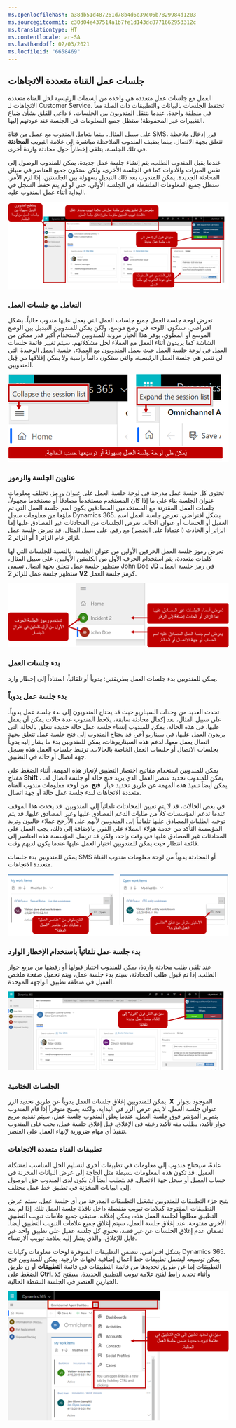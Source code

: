 ```yaml
---
ms.openlocfilehash: a38db51d487261d78b4d6e39c06b7829984d1203
ms.sourcegitcommit: c30d04e437514a1b7fe1d143dc8771662953312c
ms.translationtype: HT
ms.contentlocale: ar-SA
ms.lasthandoff: 02/03/2021
ms.locfileid: "6658469"
---
```

## <a name="omnichannel-sessions"></a>جلسات عمل القناة متعددة الاتجاهات

العمل مع جلسات عمل متعددة هي واحدة من السمات الرئيسية لحل القناة متعددة الاتجاهات لـ Customer Service. تحتفظ الجلسات بالبيانات والتطبيقات ذات الصلة معاً في منطقة واحدة. عندما يتنقل المندوبون بين الجلسات، لا داعي للقلق بشأن ضياع التغييرات غير المحفوظة؛ ستظل جميع المعلومات في الجلسة عند عودتهم إليها.

على سبيل المثال، بينما يتعامل المندوب مع عميل من قناة SMS، قرر إدخال ملاحظة تتعلق بجهة الاتصال. بينما يضيف المندوب الملاحظة مباشرة إلى علامة التبويب **المحادثة** في تلك الجلسة، يتلقى إخطاراً حول محادثة واردة أخرى.

عندما يقبل المندوب الطلب، يتم إنشاء جلسة عمل جديدة. يمكن للمندوب الوصول إلى نفس الميزات والأدوات كما في الجلسة الأخرى، ولكن ستكون جميع العناصر في سياق المحادثة الجديدة. يمكن للمندوب بعد ذلك التبديل بسهولة بين الجلستين، إذا لزم الأمر. ستظل جميع المعلومات الملتقطة في الجلسة الأولى، حتى لو لم يتم حفظ السجل في البداية أثناء عمل المندوب عليه.

![لقطة شاشة للجلسة الجديدة التي تم إنشاؤها باستخدام ميزات مميزة.](../media/new-session-created.png)

### <a name="working-with-sessions"></a>التعامل مع جلسات العمل

تعرض لوحة جلسة العمل جميع جلسات العمل التي يعمل عليها مندوب حالياً. بشكل افتراضي، ستكون اللوحة في وضع موسع، ولكن يمكن للمندوبين التبديل بين الوضع الموسع أو المطوي. يوفر هذا الخيار مرونة للمندوبين لاستخدام أكبر قدر ممكن من الشاشة كما يريدون أثناء العمل مع العملاء لحل مشكلاتهم. سيتم تغيير قائمة جلسات العمل في لوحة جلسة العمل حيث يعمل المندوبون مع العملاء. جلسة العمل الوحيدة التي لن تتغير هي جلسة العمل الرئيسية، والتي ستكون دائماً راسية ولا يمكن إغلاقها من قِبل المندوبين.

![لقطة شاشة للوحة جلسة العمل مع تمييز الميزات.](../media/session-panel.png)

### <a name="session-titles-and-icons"></a>عناوين الجلسة والرموز

تحتوي كل جلسة عمل مدرجة في لوحة جلسة العمل على عنوان ورمز. تختلف معلومات عنوان الجلسة بناء على ما إذا كان المستخدم مستخدماً مصادقاً أو مستخدماً مجهولاً. جلسات العمل المقترنة مع المستخدمين المصادقين يكون اسم جلسة العمل التي تم ملؤها من معلومات سجل Dynamics 365. بشكل افتراضي، تعرض جلسة العمل اسم العميل أو الحساب أو عنوان الحالة. تعرض الجلسات من المحادثات غير المصادق عليها إما الزائر أو الحادث (اعتماداً على العنصر) مع رقم. على سبيل المثال، قد تعرض جلسة عمل لزائر عام الزائر 1 أو الزائر 2.

تعرض رموز جلسة العمل الحرفين الأولين من عنوان الجلسة. بالنسبة للجلسات التي لها كلمات متعددة، يتم استخدام الحرف الأول من الكلمتين الأوليين. على سبيل المثال، ستظهر جلسة عمل تتعلق بجهة اتصال تسمى John Doe **JD** في رمز جلسة العمل. ستظهر جلسة عمل للزائر 2 **V2** كرمز جلسة العمل.

![لقطة شاشة لرموز الجلسة للجلسات غير المصادق عليها والمصادق عليها.](../media/session-icons.png)

### <a name="starting-sessions"></a>بدء جلسات العمل

يمكن للمندوبين بدء جلسات العمل بطريقتين: يدوياً أو تلقائياً، استناداً إلى إخطار وارد.

### <a name="manually-start-a-session"></a>بدء جلسة عمل يدوياً

تحدث العديد من وحدات السيناريو حيث قد يحتاج المندوبون إلى بدء جلسة عمل يدوياً. على سبيل المثال، بعد إكمال محادثة سابقة، يلاحظ المندوب عدة حالات يمكن أن يعمل عليها. في هذه الحالة، يمكن للمندوب إنشاء جلسة عمل حالة جديدة تتعلق بالحالة التي يريدون العمل عليها. في سيناريو آخر، قد يحتاج المندوب إلى فتح جلسة عمل تتعلق بجهة اتصال يعمل معها. لدعم هذه السيناريوهات، يمكن للمندوبين بدء ما يشار إليه يدوياً بجلسات الاتصال أو جلسات العمل الخاصة بالحالات. ترتبط جلسات العمل هذه بسجل جهة اتصال أو حالة في التطبيق. 

يمكن للمندوبين استخدام مفاتيح اختصار التطبيق لإنجاز هذه المهمة. أثناء الضغط على مفتاح **Shift** ، يمكن للمندوب تحديد عنصر العمل الذي يريد فتح حالة أو جلسة اتصال له. يمكن أيضاً تنفيذ هذه المهمة عن طريق تحديد خيار  **فتح**  من لوحة معلومات مندوب القناة متعددة الاتجاهات لبدء جلسة عمل حالة أو جهة اتصال.

في بعض الحالات، قد لا يتم تعيين المحادثات تلقائياً إلى المندوبين. قد يحدث هذا الموقف عندما تدعم المؤسسات كلاًّ من طلبات الدعم المصادق عليها وغير المصادق عليها. قد يتم توجيه الطلبات المصادق عليها تلقائياً إلى المندوبين لأنهم على الأرجح عملاء حاليون وتريد المؤسسة التأكد من خدمة هؤلاء العملاء على الفور. بالإضافة إلى ذلك، يجب العمل على المحادثات غير المصادق عليها في وقت واحد، ولكن قد ترسل المؤسسة هذه العناصر إلى قائمة انتظار حيث يمكن للمندوبين اختيار العمل عليها عندما يكون لديهم وقت. 

يمكن للمندوبين بدء جلسات SMS أو المحادثة يدوياً من لوحة معلومات مندوب القناة متعددة الاتجاهات.

![لقطة شاشة لميزتي الفتح والاختيار لعناصر العمل.](../media/my-work-items.png)

### <a name="automatically-start-a-session-by-using-the-incoming-notification"></a>بدء جلسة عمل تلقائياً باستخدام الإخطار الوارد

عند تلقي طلب محادثة واردة، يمكن للمندوب اختيار قبولها أو رفضها من مربع حوار الطلب. إذا تم قبول طلب المحادثة، سيتم بدء جلسة عمل، ويتم تحميل صفحة ملخص العميل في منطقة تطبيق الواجهة الموحدة.

![لقطة شاشة لزر قبول في نافذة طلب SMS.](../media/clicking-accept.png)

### <a name="closing-sessions"></a>الجلسات الختامية

يمكن للمندوبين إغلاق جلسات العمل يدوياً عن طريق تحديد الزر  **X**  الموجود بجوار عنوان جلسة العمل. لا يتم عرض الزر في البداية، ولكنه يصبح متوفراً إذا قام المندوب بتمرير المؤشر فوق جلسة العمل. عندما يغلق المندوب جلسة عمل، سيتم تقديم مربع حوار تأكيد، يطلب منه تأكيد رغبته في الإغلاق. قبل إغلاق جلسة عمل، يجب على المندوب تنفيذ أي مهام ضرورية لإنهاء العمل على العنصر.

### <a name="omnichannel-applications"></a>تطبيقات القناة متعددة الاتجاهات

عادةً، سيحتاج مندوب إلى معلومات في تطبيقات أخرى لتسليم الحل المناسب لمشكلة العميل. قد تكون هذه المعلومات بسيطة مثل الحاجة إلى عرض البيانات المخزنة في حساب العميل أو سجل جهة الاتصال. قد يتطلب أيضاً أن يكون لدى المندوب حق الوصول إلى البيانات المخزنة في تطبيق خط عمل مختلف.

يتيح جزء التطبيقات للمندوبين تشغيل التطبيقات المدرجة من أي جلسة عمل. سيتم عرض التطبيقات المفتوحة كعلامات تبويب منفصلة داخل نافذة جلسة العمل تلك. إذا لم يعد التطبيق مطلوباً لجلسة العمل هذه، يمكن إغلاقه. ستبقى جميع علامات تبويب التطبيق الأخرى مفتوحة.
عند إغلاق جلسة العمل، سيتم إغلاق جميع علامات التبويب التطبيق أيضاً. لضمان عدم إغلاق الجلسات عن غير قصد، تحتوي كل جلسة عميل على تطبيق واحد غير قابل للإغلاق، والذي يشار إليه بعلامة تبويب الارتساء.

بشكل افتراضي، تتضمن التطبيقات المتوفرة لوحات معلومات وكيانات Dynamics 365. يمكن توسيعه ليشمل تطبيقات خط أعمال إضافية لجهات خارجية. يمكن للمندوبين فتح التطبيقات إما عن طريق تحديدها من قائمة التطبيقات في قائمة **التطبيقات** أو ن طريق الضغط على **Ctrl**. وأثناء تحديد رابط لفتح علامة تبويب التطبيق الجديدة. سيفتح كلا الخيارين العنصر في الجلسة النشطة الحالية.

![لقطة شاشة لوحة معلومات مندوب القناة متعددة الاتجاهات مع القائمة المنسدلة +.](../media/open-application.png)
